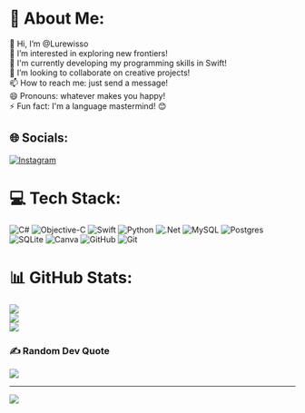 # 💫 About Me:
👋 Hi, I’m @Lurewisso<br>👀 I’m interested in exploring new frontiers!<br>🌱 I'm currently developing my programming skills in Swift!<br>💞️ I’m looking to collaborate on creative projects!<br>📫 How to reach me: just send a message!<br>😄 Pronouns: whatever makes you happy!<br>⚡ Fun fact: I'm a language mastermind! 😊


## 🌐 Socials:
[![Instagram](https://img.shields.io/badge/Instagram-%23E4405F.svg?logo=Instagram&logoColor=white)](https://instagram.com/lurewisso) 

# 💻 Tech Stack:
![C#](https://img.shields.io/badge/c%23-%23239120.svg?style=for-the-badge&logo=csharp&logoColor=white) ![Objective-C](https://img.shields.io/badge/OBJECTIVE--C-%233A95E3.svg?style=for-the-badge&logo=apple&logoColor=white) ![Swift](https://img.shields.io/badge/swift-F54A2A?style=for-the-badge&logo=swift&logoColor=white) ![Python](https://img.shields.io/badge/python-3670A0?style=for-the-badge&logo=python&logoColor=ffdd54) ![.Net](https://img.shields.io/badge/.NET-5C2D91?style=for-the-badge&logo=.net&logoColor=white) ![MySQL](https://img.shields.io/badge/mysql-4479A1.svg?style=for-the-badge&logo=mysql&logoColor=white) ![Postgres](https://img.shields.io/badge/postgres-%23316192.svg?style=for-the-badge&logo=postgresql&logoColor=white) ![SQLite](https://img.shields.io/badge/sqlite-%2307405e.svg?style=for-the-badge&logo=sqlite&logoColor=white) ![Canva](https://img.shields.io/badge/Canva-%2300C4CC.svg?style=for-the-badge&logo=Canva&logoColor=white) ![GitHub](https://img.shields.io/badge/github-%23121011.svg?style=for-the-badge&logo=github&logoColor=white) ![Git](https://img.shields.io/badge/git-%23F05033.svg?style=for-the-badge&logo=git&logoColor=white)
# 📊 GitHub Stats:
![](https://github-readme-stats.vercel.app/api?username=Lurewisso&theme=ambient_gradient&hide_border=false&include_all_commits=false&count_private=true)<br/>
![](https://github-readme-streak-stats.herokuapp.com/?user=Lurewisso&theme=ambient_gradient&hide_border=false)<br/>
![](https://github-readme-stats.vercel.app/api/top-langs/?username=Lurewisso&theme=ambient_gradient&hide_border=false&include_all_commits=false&count_private=true&layout=compact)

### ✍️ Random Dev Quote
![](https://quotes-github-readme.vercel.app/api?type=horizontal&theme=tokyonight)

---
[![](https://visitcount.itsvg.in/api?id=Lurewisso&icon=0&color=0)](https://visitcount.itsvg.in)

<!-- Proudly created with GPRM ( https://gprm.itsvg.in ) -->
